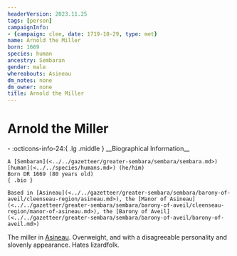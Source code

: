 ```yaml
---
headerVersion: 2023.11.25
tags: [person]
campaignInfo:
- {campaign: clee, date: 1719-10-29, type: met}
name: Arnold the Miller
born: 1669
species: human
ancestry: Sembaran
gender: male
whereabouts: Asineau
dm_notes: none
dm_owner: none
title: Arnold the Miller
---
```

# Arnold the Miller
<div class="grid cards ext-narrow-margin ext-one-column" markdown>
- :octicons-info-24:{ .lg .middle } __Biographical Information__

    A [Sembaran](<../../gazetteer/greater-sembara/sembara/sembara.md>) [human](<../../species/humans.md>) (he/him)  
    Born DR 1669 (80 years old)  
    { .bio }

    Based in [Asineau](<../../gazetteer/greater-sembara/sembara/barony-of-aveil/cleenseau-region/asineau.md>), the [Manor of Asineau](<../../gazetteer/greater-sembara/sembara/barony-of-aveil/cleenseau-region/manor-of-asineau.md>), the [Barony of Aveil](<../../gazetteer/greater-sembara/sembara/barony-of-aveil/barony-of-aveil.md>)
</div>



The miller in [Asineau](<../../gazetteer/greater-sembara/sembara/barony-of-aveil/cleenseau-region/asineau.md>). Overweight, and with a disagreeable personality and slovenly appearance. Hates lizardfolk. 